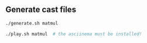 ## Generate cast files

```bash
./generate.sh matmul

./play.sh matmul  # the asciinema must be installed!
```
